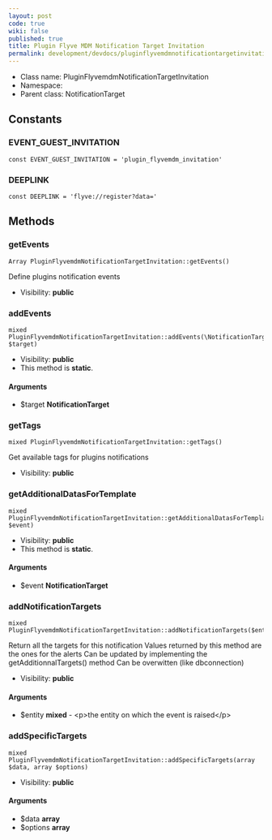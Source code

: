 ```yaml
---
layout: post
code: true
wiki: false
published: true
title: Plugin Flyve MDM Notification Target Invitation
permalink: development/devdocs/pluginflyvemdmnotificationtargetinvitation
---
```


* Class name: PluginFlyvemdmNotificationTargetInvitation
* Namespace: 
* Parent class: NotificationTarget



Constants
----------


### EVENT_GUEST_INVITATION

    const EVENT_GUEST_INVITATION = 'plugin_flyvemdm_invitation'





### DEEPLINK

    const DEEPLINK = 'flyve://register?data='







Methods
-------


### getEvents

    Array PluginFlyvemdmNotificationTargetInvitation::getEvents()

Define plugins notification events



* Visibility: **public**




### addEvents

    mixed PluginFlyvemdmNotificationTargetInvitation::addEvents(\NotificationTarget $target)





* Visibility: **public**
* This method is **static**.


#### Arguments
* $target **NotificationTarget**



### getTags

    mixed PluginFlyvemdmNotificationTargetInvitation::getTags()

Get available tags for plugins notifications



* Visibility: **public**




### getAdditionalDatasForTemplate

    mixed PluginFlyvemdmNotificationTargetInvitation::getAdditionalDatasForTemplate(\NotificationTarget $event)





* Visibility: **public**
* This method is **static**.


#### Arguments
* $event **NotificationTarget**



### addNotificationTargets

    mixed PluginFlyvemdmNotificationTargetInvitation::addNotificationTargets($entity)

Return all the targets for this notification
Values returned by this method are the ones for the alerts
Can be updated by implementing the getAdditionnalTargets() method
Can be overwitten (like dbconnection)



* Visibility: **public**


#### Arguments
* $entity **mixed** - &lt;p&gt;the entity on which the event is raised&lt;/p&gt;



### addSpecificTargets

    mixed PluginFlyvemdmNotificationTargetInvitation::addSpecificTargets(array $data, array $options)





* Visibility: **public**


#### Arguments
* $data **array**
* $options **array**


